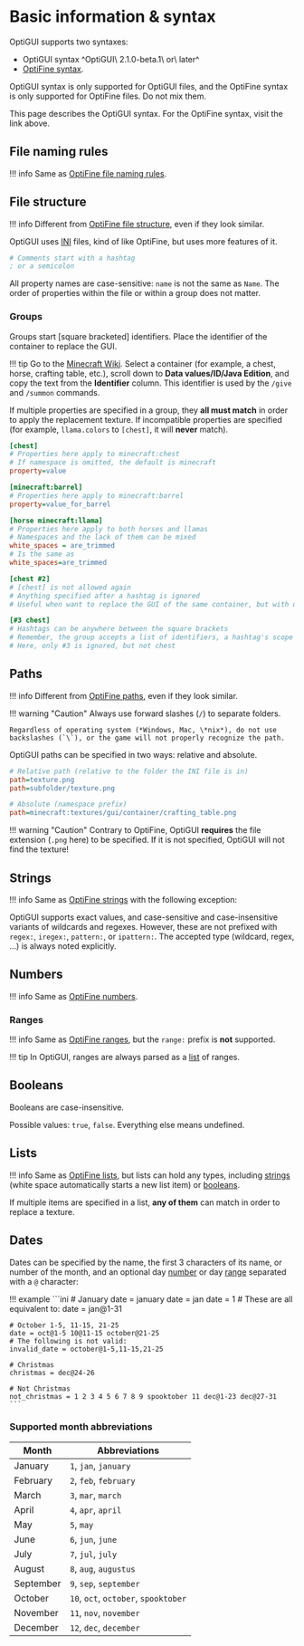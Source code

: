 # Basic information & syntax

OptiGUI supports two syntaxes:

* OptiGUI syntax ^OptiGUI\ 2.1.0-beta.1\ or\ later^
* [OptiFine syntax](https://optifine.readthedocs.io/syntax.html).

OptiGUI syntax is only supported for OptiGUI files, and the OptiFine syntax is only supported for OptiFine files. Do not mix them.

This page describes the OptiGUI syntax. For the OptiFine syntax, visit the link above.

## File naming rules

!!! info
    Same as [OptiFine file naming rules](https://optifine.readthedocs.io/syntax.html#file-naming-rules).

## File structure

!!! info
    Different from [OptiFine file structure](https://optifine.readthedocs.io/syntax.html#file-structure), even if they look similar.

OptiGUI uses [INI](https://en.wikipedia.org/wiki/INI_file) files, kind of like OptiFine, but uses more features of it.

```ini
# Comments start with a hashtag
; or a semicolon
```

All property names are case-sensitive: `name` is not the same as `Name`. The order of properties within the file or within a group does not matter.

### Groups

Groups start [square bracketed] identifiers. Place the identifier of the container to replace the GUI.

!!! tip
    Go to the [Minecraft Wiki](https://minecraft.fandom.com). Select a container (for example, a chest, horse, crafting table, etc.), scroll down to **Data values/ID/Java Edition**, and copy the text from the **Identifier** column. This identifier is used by the `/give` and `/summon` commands.

If multiple properties are specified in a group, they **all must match** in order to apply the replacement texture. If incompatible properties are specified (for example, `llama.colors` to `[chest]`, it will **never** match).

```ini
[chest]
# Properties here apply to minecraft:chest
# If namespace is omitted, the default is minecraft
property=value

[minecraft:barrel]
# Properties here apply to minecraft:barrel
property=value_for_barrel

[horse minecraft:llama]
# Properties here apply to both horses and llamas
# Namespaces and the lack of them can be mixed
white_spaces = are_trimmed
# Is the same as
white_spaces=are_trimmed

[chest #2]
# [chest] is not allowed again
# Anything specified after a hashtag is ignored
# Useful when want to replace the GUI of the same container, but with different properties

[#3 chest]
# Hashtags can be anywhere between the square brackets
# Remember, the group accepts a list of identifiers, a hashtag's scope lasts until the next whitespace
# Here, only #3 is ignored, but not chest
```

## Paths

!!! info
    Different from [OptiFine paths](https://optifine.readthedocs.io/syntax.html#paths), even if they look similar.

!!! warning "Caution"
    Always use forward slashes (`/`) to separate folders.

    Regardless of operating system (*Windows, Mac, \*nix*), do not use backslashes (`\`), or the game will not properly recognize the path.

OptiGUI paths can be specified in two ways: relative and absolute.

```ini
# Relative path (relative to the folder the INI file is in)
path=texture.png
path=subfolder/texture.png

# Absolute (namespace prefix)
path=minecraft:textures/gui/container/crafting_table.png
```

!!! warning "Caution"
    Contrary to OptiFine, OptiGUI **requires** the file extension (`.png` here) to be specified. If it is not specified, OptiGUI will not find the texture!

## Strings

!!! info
    Same as [OptiFine strings](https://optifine.readthedocs.io/syntax.html#strings) with the following exception:

OptiGUI supports exact values, and case-sensitive and case-insensitive variants of wildcards and regexes. However, these are not prefixed with `regex:`, `iregex:`, `pattern:`, or `ipattern:`. The accepted type (wildcard, regex, ...) is always noted explicitly.

## Numbers

!!! info
    Same as [OptiFine numbers](https://optifine.readthedocs.io/syntax.html#numbers).

### Ranges

!!! info
    Same as [OptiFine ranges](https://optifine.readthedocs.io/syntax.html#ranges), but the `range:` prefix is **not** supported.

!!! tip
    In OptiGUI, ranges are always parsed as a [list](#lists) of ranges.

## Booleans

Booleans are case-insensitive.

Possible values: `true`, `false`. Everything else means undefined.

## Lists

!!! info
    Same as [OptiFine lists](https://optifine.readthedocs.io/syntax.html#lists), but lists can hold any types, including [strings](#strings) (white space automatically starts a new list item) or [booleans](#booleans).

If multiple items are specified in a list, **any of them** can match in order to replace a texture.

## Dates

Dates can be specified by the name, the first 3 characters of its name, or number of the month, and an optional day [number](#numbers) or day [range](#ranges) separated with a `@` character:

!!! example
    ```ini
    # January
    date = january
    date = jan
    date = 1
    # These are all equivalent to:
    date = jan@1-31

    # October 1-5, 11-15, 21-25
    date = oct@1-5 10@11-15 october@21-25
    # The following is not valid:
    invalid_date = october@1-5,11-15,21-25

    # Christmas
    christmas = dec@24-26

    # Not Christmas
    not_christmas = 1 2 3 4 5 6 7 8 9 spooktober 11 dec@1-23 dec@27-31
    ```

### Supported month abbreviations

| Month     | Abbreviations                        |
|-----------|--------------------------------------|
| January   | `1`, `jan`, `january`                |
| February  | `2`, `feb`, `february`               |
| March     | `3`, `mar`, `march`                  |
| April     | `4`, `apr`, `april`                  |
| May       | `5`, `may`                           |
| June      | `6`, `jun`, `june`                   |
| July      | `7`, `jul`, `july`                   |
| August    | `8`, `aug`, `augustus`               |
| September | `9`, `sep`, `september`              |
| October   | `10`, `oct`, `october`, `spooktober` |
| November  | `11`, `nov`, `november`              |
| December  | `12`, `dec`, `december`              |
